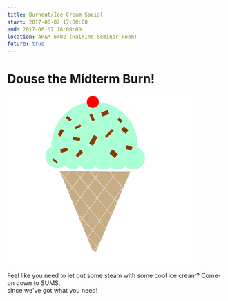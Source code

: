 ```yaml
---
title: Burnout/Ice Cream Social
start: 2017-06-07 17:00:00
end: 2017-06-07 18:00:00
location: AP&M 6402 (Halkins Seminar Room)
future: true
---
```


# Douse the Midterm Burn!

![](/static/sp17/ice-cream-308972_1280.png)

Feel like you need to let out some steam with some cool ice cream? Come-on down to SUMS,  
since we've got what you need! 
